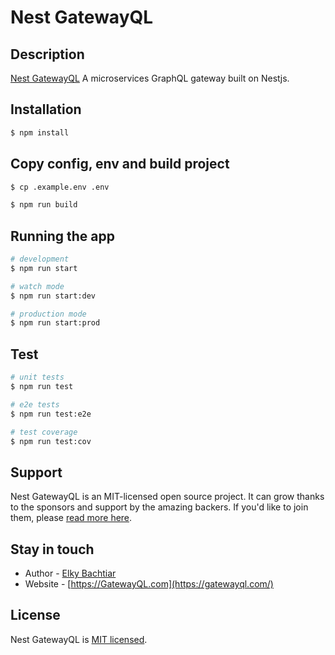 # Nest GatewayQL

## Description

[Nest GatewayQL](https://github.com/GatewayQL/nest-GatewayQL) A microservices GraphQL gateway built on Nestjs.

## Installation

```bash
$ npm install
```

## Copy config, env and build project
```bash
$ cp .example.env .env

$ npm run build
```


## Running the app

```bash
# development
$ npm run start

# watch mode
$ npm run start:dev

# production mode
$ npm run start:prod
```

## Test

```bash
# unit tests
$ npm run test

# e2e tests
$ npm run test:e2e

# test coverage
$ npm run test:cov
```

## Support

Nest GatewayQL is an MIT-licensed open source project. It can grow thanks to the sponsors and support by the amazing backers. If you'd like to join them, please [read more here]().

## Stay in touch

- Author - [Elky Bachtiar]()
- Website - [https://GatewayQL.com](https://gatewayql.com/)

## License

  Nest GatewayQL is [MIT licensed](LICENSE).
